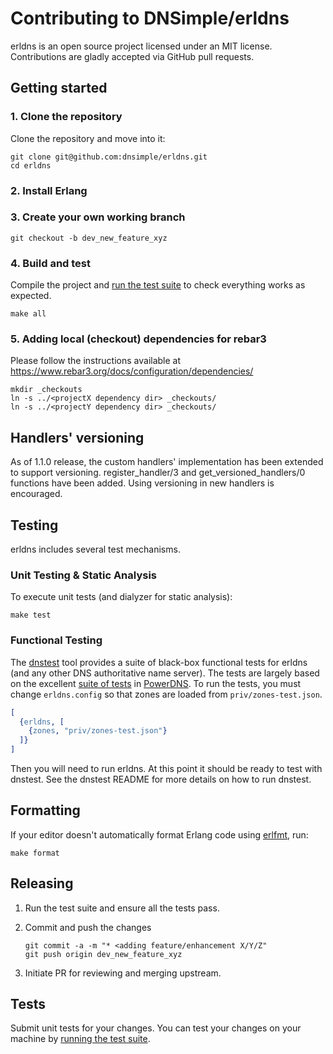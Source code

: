 # Contributing to DNSimple/erldns

erldns is an open source project licensed under an MIT license. Contributions are gladly accepted via GitHub pull requests.

## Getting started

### 1. Clone the repository

Clone the repository and move into it:

```shell
git clone git@github.com:dnsimple/erldns.git
cd erldns
```

### 2. Install Erlang

### 3. Create your own working branch

```shell
git checkout -b dev_new_feature_xyz
```

### 4. Build and test

Compile the project and [run the test suite](#testing) to check everything works as expected.

```shell
make all
```

### 5. Adding local (checkout) dependencies for rebar3

Please follow the instructions available at
<https://www.rebar3.org/docs/configuration/dependencies/>

```shell
mkdir _checkouts
ln -s ../<projectX dependency dir> _checkouts/
ln -s ../<projectY dependency dir> _checkouts/
```

## Handlers' versioning

As of 1.1.0 release, the custom handlers' implementation has been extended to
support versioning. register_handler/3 and get_versioned_handlers/0 functions
have been added. Using versioning in new handlers is encouraged.

## Testing

erldns includes several test mechanisms.

### Unit Testing & Static Analysis

To execute unit tests (and dialyzer for static analysis):

```shell
make test
```

### Functional Testing

The [dnstest](https://github.com/dnsimple/dnstest) tool provides a suite of black-box functional tests for erldns (and any other DNS authoritative name server). The tests are largely based on the excellent [suite of tests](https://github.com/PowerDNS/pdns/tree/master/regression-tests/tests) in [PowerDNS](http://powerdns.com). To run the tests, you must change `erldns.config` so that zones are loaded from `priv/zones-test.json`.

```erlang
[
  {erldns, [
    {zones, "priv/zones-test.json"}
  ]}
]
```

Then you will need to run erldns. At this point it should be ready to test with dnstest. See the dnstest README for more details on how to run dnstest.

## Formatting

If your editor doesn't automatically format Erlang code using [erlfmt](https://github.com/WhatsApp/erlfmt), run:

```shell
make format
```

## Releasing

1. Run the test suite and ensure all the tests pass.

2. Commit and push the changes

    ```shell
    git commit -a -m "* <adding feature/enhancement X/Y/Z"
    git push origin dev_new_feature_xyz
    ```

3. Initiate PR for reviewing and merging upstream.

## Tests

Submit unit tests for your changes. You can test your changes on your machine by [running the test suite](#testing).
